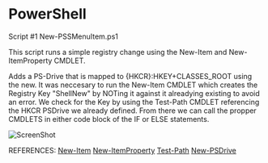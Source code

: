 # PowerShell
Script #1 New-PSSMenuItem.ps1

This script runs a simple registry change using the New-Item and New-ItemProperty CMDLET.

Adds a PS-Drive that is mapped to {HKCR}:HKEY+CLASSES_ROOT using the new.
It was neccesary to run the New-Item CMDLET which creates the Registry Key "ShellNew" by NOTing it against it alreadying existing to avoid an error. We check for the Key by using the Test-Path CMDLET referencing the HKCR PSDrive we already defined. From there we can call the propper CMDLETS in either code block of the IF or ELSE statements.

![ScreenShot](PowerShell/Screenshots/Screenshot_1.png)

REFERENCES:
[New-Item](https://technet.microsoft.com/en-us/library/ee176914.aspx)
[New-ItemProperty](https://docs.microsoft.com/en-us/powershell/module/microsoft.powershell.management/new-itemproperty?view=powershell-5.1)
[Test-Path](https://technet.microsoft.com/en-us/library/ee177015.aspx)
[New-PSDrive](https://docs.microsoft.com/en-us/powershell/module/microsoft.powershell.management/new-psdrive?view=powershell-5.1)
